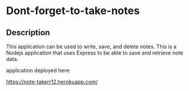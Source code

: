 # Dont-forget-to-take-notes

## Description

This application can be used to write, save, and delete notes. This is a Nodejs application that uses Express to be able to save and retrieve note data. 

application deployed here:

https://note-takerr12.herokuapp.com/

